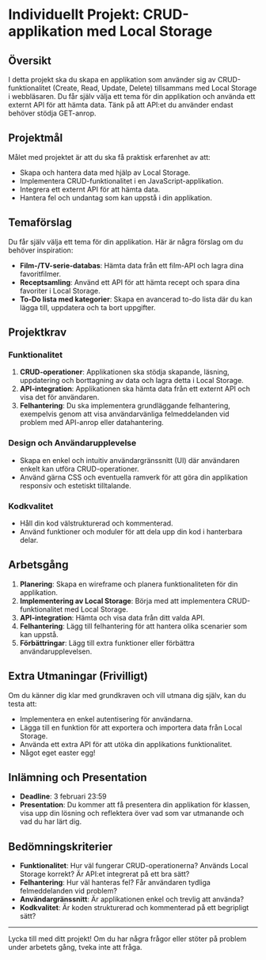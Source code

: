 
# **Individuellt Projekt: CRUD-applikation med Local Storage**

## **Översikt**
I detta projekt ska du skapa en applikation som använder sig av CRUD-funktionalitet (Create, Read, Update, Delete) tillsammans med Local Storage i webbläsaren. Du får själv välja ett tema för din applikation och använda ett externt API för att hämta data. Tänk på att API:et du använder endast behöver stödja GET-anrop.

## **Projektmål**
Målet med projektet är att du ska få praktisk erfarenhet av att:
- Skapa och hantera data med hjälp av Local Storage.
- Implementera CRUD-funktionalitet i en JavaScript-applikation.
- Integrera ett externt API för att hämta data.
- Hantera fel och undantag som kan uppstå i din applikation.

## **Temaförslag**
Du får själv välja ett tema för din applikation. Här är några förslag om du behöver inspiration:
- **Film-/TV-serie-databas**: Hämta data från ett film-API och lagra dina favoritfilmer.
- **Receptsamling**: Använd ett API för att hämta recept och spara dina favoriter i Local Storage.
- **To-Do lista med kategorier**: Skapa en avancerad to-do lista där du kan lägga till, uppdatera och ta bort uppgifter.

## **Projektkrav**
### **Funktionalitet**
1. **CRUD-operationer**: Applikationen ska stödja skapande, läsning, uppdatering och borttagning av data och lagra detta i Local Storage.
2. **API-integration**: Applikationen ska hämta data från ett externt API och visa det för användaren.
3. **Felhantering**: Du ska implementera grundläggande felhantering, exempelvis genom att visa användarvänliga felmeddelanden vid problem med API-anrop eller datahantering.

### **Design och Användarupplevelse**
- Skapa en enkel och intuitiv användargränssnitt (UI) där användaren enkelt kan utföra CRUD-operationer.
- Använd gärna CSS och eventuella ramverk för att göra din applikation responsiv och estetiskt tilltalande.

### **Kodkvalitet**
- Håll din kod välstrukturerad och kommenterad.
- Använd funktioner och moduler för att dela upp din kod i hanterbara delar.

## **Arbetsgång**
1. **Planering**: Skapa en wireframe och planera funktionaliteten för din applikation.
2. **Implementering av Local Storage**: Börja med att implementera CRUD-funktionalitet med Local Storage.
3. **API-integration**: Hämta och visa data från ditt valda API.
4. **Felhantering**: Lägg till felhantering för att hantera olika scenarier som kan uppstå.
5. **Förbättringar**: Lägg till extra funktioner eller förbättra användarupplevelsen.

## **Extra Utmaningar (Frivilligt)**
Om du känner dig klar med grundkraven och vill utmana dig själv, kan du testa att:
- Implementera en enkel autentisering för användarna.
- Lägga till en funktion för att exportera och importera data från Local Storage.
- Använda ett extra API för att utöka din applikations funktionalitet.
- Något eget easter egg!

## **Inlämning och Presentation**
- **Deadline**: 3 februari 23:59
- **Presentation**: Du kommer att få presentera din applikation för klassen, visa upp din lösning och reflektera över vad som var utmanande och vad du har lärt dig.

## **Bedömningskriterier**
- **Funktionalitet**: Hur väl fungerar CRUD-operationerna? Används Local Storage korrekt? Är API:et integrerat på ett bra sätt?
- **Felhantering**: Hur väl hanteras fel? Får användaren tydliga felmeddelanden vid problem?
- **Användargränssnitt**: Är applikationen enkel och trevlig att använda?
- **Kodkvalitet**: Är koden strukturerad och kommenterad på ett begripligt sätt?

---

Lycka till med ditt projekt! Om du har några frågor eller stöter på problem under arbetets gång, tveka inte att fråga.

